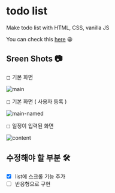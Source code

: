 # todo list
Make todo list with HTML, CSS, vanilla JS

You can check this [here](https://980101.github.io/todo-list/index.html) 😀

## Sreen Shots 📷
◻ 기본 화면

![main](https://user-images.githubusercontent.com/47620950/127159316-e8d5b7b7-34ca-4d36-8eb4-a075776ed906.PNG)

◻ 기본 화면 ( 사용자 등록 )

![main-named](https://user-images.githubusercontent.com/47620950/127159692-974b4715-71f5-49d8-88f3-4c341288ce02.PNG)

◻ 일정이 입력된 화면

![content](https://user-images.githubusercontent.com/47620950/127159927-bcb278e6-bfe0-4025-a857-20c8bdeec728.PNG)

## 수정해야 할 부분 🛠
- [x] list에 스크롤 기능 추가
- [ ] 반응형으로 구현
